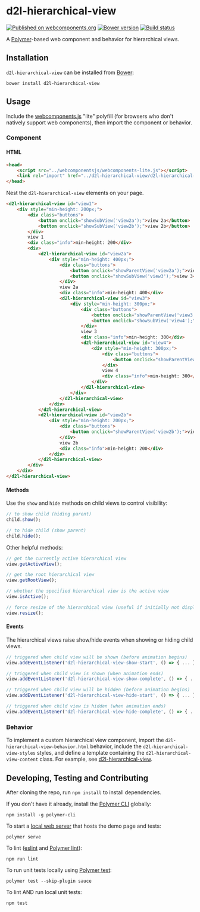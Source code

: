 # d2l-hierarchical-view
[![Published on webcomponents.org](https://img.shields.io/badge/webcomponents.org-published-blue.svg)](https://www.webcomponents.org/element/BrightspaceUI/hierarchical-view)
[![Bower version][bower-image]][bower-url]
[![Build status][ci-image]][ci-url]

A [Polymer](https://www.polymer-project.org/1.0/)-based web component and behavior for hierarchical views.

## Installation

`d2l-hierarchical-view` can be installed from [Bower][bower-url]:
```shell
bower install d2l-hierarchical-view
```

## Usage

Include the [webcomponents.js](http://webcomponents.org/polyfills/) "lite" polyfill (for browsers who don't natively support web components), then import the component or behavior.

### Component

#### HTML

```html
<head>
	<script src="../webcomponentsjs/webcomponents-lite.js"></script>
	<link rel="import" href="../d2l-hierarchical-view/d2l-hierarchical-view.html">
</head>
```

Nest the `d2l-hierarchical-view` elements on your page.

<!---
```
<custom-element-demo>
  <template>
    <script src="../webcomponentsjs/webcomponents-lite.js"></script>
    <link rel="import" href="../d2l-typography/d2l-typography.html">
    <link rel="import" href="d2l-hierarchical-view.html">
    <custom-style include="d2l-typography">
      <style is="custom-style" include="d2l-typography"></style>
    </custom-style>
    <style>
      html {
        font-size: 20px;
      }
      body {
        color: var(--d2l-color-ferrite);
        font-family: 'Lato', 'Lucida Sans Unicode', 'Lucida Grande', sans-serif;
        letter-spacing: 0.01rem;
        font-size: 0.95rem;
        font-weight: 400;
        line-height: 1.4rem;
      }
      #view1, #view2a, #view2b, #view3, #view4 {
        border-radius: 0.3rem;
        box-sizing: border-box;
        font-size: 1rem;
      }
      #view1 > div, #view2a > div, #view2b > div, #view3 > div, #view4 > div {
        box-sizing: border-box;
        padding: 1rem;
      }
      #view1 {
        background-color: #c0dfd9;
        border: 1px solid black;
        border-radius: 0.3rem;
      }
      #view2a {
        background-color: #e9ece5;
      }
      #view2b {
        background-color: #b3c2bf;
      }
      #view3 {
        background-color: #3b3a36;
        color: white;
      }
      #view4 {
        background-color: orange;
        color: white;
      }
      .buttons {
        float: right;
      }
      .info {
        font-size: 0.7rem;
      }
    </style>
    <script>
      function showSubView(id) {
        var view = document.getElementById(id);
        view.show();
      }
      function showParentView(id) {
        var view = document.getElementById(id);
        view.hide();
      }
    </script>
    <next-code-block></next-code-block>
  </template>
</custom-element-demo>
```
-->
```html
<d2l-hierarchical-view id="view1">
	<div style="min-height: 200px;">
		<div class="buttons">
			<button onclick="showSubView('view2a');">view 2a</button>
			<button onclick="showSubView('view2b');">view 2b</button>
		</div>
		view 1
		<div class="info">min-height: 200</div>
		<div>
			<d2l-hierarchical-view id="view2a">
				<div style="min-height: 400px;">
					<div class="buttons">
						<button onclick="showParentView('view2a');">view 1 (parent)</button>
						<button onclick="showSubView('view3');">view 3</button>
					</div>
					view 2a
					<div class="info">min-height: 400</div>
					<d2l-hierarchical-view id="view3">
						<div style="min-height: 300px;">
							<div class="buttons">
								<button onclick="showParentView('view3');">view 2a (parent)</button>
								<button onclick="showSubView('view4');">view 4</button>
							</div>
							view 3
							<div class="info">min-height: 300</div>
							<d2l-hierarchical-view id="view4">
								<div style="min-height: 300px;">
									<div class="buttons">
										<button onclick="showParentView('view4');">view 3 (parent)</button>
									</div>
									view 4
									<div class="info">min-height: 300</div>
								</div>
							</d2l-hierarchical-view>
						</div>
					</d2l-hierarchical-view>
				</div>
			</d2l-hierarchical-view>
			<d2l-hierarchical-view id="view2b">
				<div style="min-height: 200px;">
					<div class="buttons">
						<button onclick="showParentView('view2b');">view 1 (parent)</button>
					</div>
					view 2b
					<div class="info">min-height: 200</div>
				</div>
			</d2l-hierarchical-view>
		</div>
	</div>
</d2l-hierarchical-view>
```

#### Methods

Use the `show` and `hide` methods on child views to control visibility:

```javascript
// to show child (hiding parent)
child.show();

// to hide child (show parent)
child.hide();
```

Other helpful methods:

```javascript
// get the currently active hierarchical view
view.getActiveView();

// get the root hierarchical view
view.getRootView();

// whether the specified hierarchical view is the active view
view.isActive();

// force resize of the hierarchical view (useful if initially not displayed when attached)
view.resize();
```

#### Events

The hierarchical views raise show/hide events when showing or hiding child views.

```javascript
// triggered when child view will be shown (before animation begins)
view.addEventListener('d2l-hierarchical-view-show-start', () => { ... });

// triggered when child view is shown (when animation ends)
view.addEventListener('d2l-hierarchical-view-show-complete', () => { ... });

// triggered when child view will be hidden (before animation begins)
view.addEventListener('d2l-hierarchical-view-hide-start', () => { ... });

// triggered when child view is hidden (when animation ends)
view.addEventListener('d2l-hierarchical-view-hide-complete', () => { ... });
```

### Behavior

To implement a custom hierarchical view component, import the `d2l-hierarchical-view-behavior.html` behavior, include the `d2l-hierarchical-view-styles` styles, and define a template containing the `d2l-hierarchical-view-content` class.  For example, see  [d2l-hierarchical-view](https://github.com/Brightspace/d2l-hierarchical-view-ui/blob/master/d2l-hierarchical-view.html).

## Developing, Testing and Contributing

After cloning the repo, run `npm install` to install dependencies.

If you don't have it already, install the [Polymer CLI](https://www.polymer-project.org/2.0/docs/tools/polymer-cli) globally:

```shell
npm install -g polymer-cli
```

To start a [local web server](https://www.polymer-project.org/2.0/docs/tools/polymer-cli-commands#serve) that hosts the demo page and tests:

```shell
polymer serve
```

To lint ([eslint](http://eslint.org/) and [Polymer lint](https://www.polymer-project.org/2.0/docs/tools/polymer-cli-commands#lint)):

```shell
npm run lint
```

To run unit tests locally using [Polymer test](https://www.polymer-project.org/2.0/docs/tools/polymer-cli-commands#tests):

```shell
polymer test --skip-plugin sauce
```

To lint AND run local unit tests:

```shell
npm test
```

[bower-url]: http://bower.io/search/?q=d2l-hierarchical-view
[bower-image]: https://badge.fury.io/bo/d2l-hierarchical-view.svg
[ci-url]: https://travis-ci.org/BrightspaceUI/hierarchical-view
[ci-image]: https://travis-ci.org/BrightspaceUI/hierarchical-view.svg?branch=master

